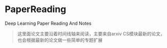 # PaperReading
Deep Learning Paper Reading And Notes
> 这里面论文主要沿着时间线轴来阅读，主要来自arxiv CS模块最新的论文，也会根据最新的论文做一些简单的专题扩展
